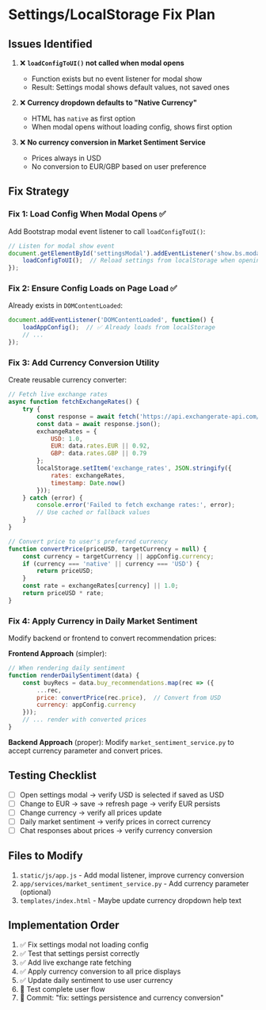 # Settings/LocalStorage Fix Plan

## Issues Identified

1. ❌ **`loadConfigToUI()` not called when modal opens**
   - Function exists but no event listener for modal show
   - Result: Settings modal shows default values, not saved ones

2. ❌ **Currency dropdown defaults to "Native Currency"**  
   - HTML has `native` as first option
   - When modal opens without loading config, shows first option
   
3. ❌ **No currency conversion in Market Sentiment Service**
   - Prices always in USD
   - No conversion to EUR/GBP based on user preference

## Fix Strategy

### Fix 1: Load Config When Modal Opens ✅
Add Bootstrap modal event listener to call `loadConfigToUI()`:

```javascript
// Listen for modal show event
document.getElementById('settingsModal').addEventListener('show.bs.modal', function() {
    loadConfigToUI();  // Reload settings from localStorage when opening
});
```

###  Fix 2: Ensure Config Loads on Page Load ✅
Already exists in `DOMContentLoaded`:
```javascript
document.addEventListener('DOMContentLoaded', function() {
    loadAppConfig();  // ✅ Already loads from localStorage
    // ...
});
```

### Fix 3: Add Currency Conversion Utility 
Create reusable currency converter:

```javascript
// Fetch live exchange rates
async function fetchExchangeRates() {
    try {
        const response = await fetch('https://api.exchangerate-api.com/v4/latest/USD');
        const data = await response.json();
        exchangeRates = {
            USD: 1.0,
            EUR: data.rates.EUR || 0.92,
            GBP: data.rates.GBP || 0.79
        };
        localStorage.setItem('exchange_rates', JSON.stringify({
            rates: exchangeRates,
            timestamp: Date.now()
        }));
    } catch (error) {
        console.error('Failed to fetch exchange rates:', error);
        // Use cached or fallback values
    }
}

// Convert price to user's preferred currency
function convertPrice(priceUSD, targetCurrency = null) {
    const currency = targetCurrency || appConfig.currency;
    if (currency === 'native' || currency === 'USD') {
        return priceUSD;
    }
    const rate = exchangeRates[currency] || 1.0;
    return priceUSD * rate;
}
```

### Fix 4: Apply Currency in Daily Market Sentiment
Modify backend or frontend to convert recommendation prices:

**Frontend Approach** (simpler):
```javascript
// When rendering daily sentiment
function renderDailySentiment(data) {
    const buyRecs = data.buy_recommendations.map(rec => ({
        ...rec,
        price: convertPrice(rec.price),  // Convert from USD
        currency: appConfig.currency
    }));
    // ... render with converted prices
}
```

**Backend Approach** (proper):
Modify `market_sentiment_service.py` to accept currency parameter and convert prices.

## Testing Checklist

- [ ] Open settings modal → verify USD is selected if saved as USD
- [ ] Change to EUR → save → refresh page → verify EUR persists
- [ ] Change currency → verify all prices update
- [ ] Daily market sentiment → verify prices in correct currency
- [ ] Chat responses about prices → verify currency conversion

## Files to Modify

1. `static/js/app.js` - Add modal listener, improve currency conversion
2. `app/services/market_sentiment_service.py` - Add currency parameter (optional)
3. `templates/index.html` - Maybe update currency dropdown help text

## Implementation Order

1. ✅ Fix settings modal not loading config
2. ✅ Test that settings persist correctly
3. ✅ Add live exchange rate fetching
4. ✅ Apply currency conversion to all price displays
5. ✅ Update daily sentiment to use user currency
6. 🧪 Test complete user flow
7. 💾 Commit: "fix: settings persistence and currency conversion"
